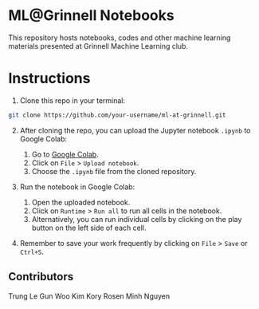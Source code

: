# ML@Grinnell Notebooks

This repository hosts notebooks, codes and other machine learning materials presented at Grinnell Machine Learning club.

# Instructions

1. Clone this repo in your terminal: 

```sh
git clone https://github.com/your-username/ml-at-grinnell.git
```

2. After cloning the repo, you can upload the Jupyter notebook `.ipynb` to Google Colab:
   1. Go to [Google Colab](https://colab.research.google.com/).
   2. Click on `File` > `Upload notebook`.
   3. Choose the `.ipynb` file from the cloned repository.

3. Run the notebook in Google Colab:
   1. Open the uploaded notebook.
   2. Click on `Runtime` > `Run all` to run all cells in the notebook.
   3. Alternatively, you can run individual cells by clicking on the play button on the left side of each cell.

4. Remember to save your work frequently by clicking on `File` > `Save` or `Ctrl+S`.

## Contributors
Trung Le
Gun Woo Kim
Kory Rosen
Minh Nguyen
